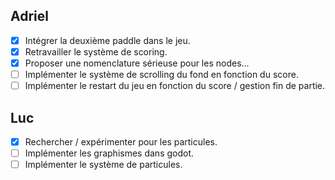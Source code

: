 ## Adriel

* [x] Intégrer la deuxième paddle dans le jeu.
* [x] Retravailler le système de scoring.
* [x] Proposer une nomenclature sérieuse pour les nodes…
* [ ] Implémenter le système de scrolling du fond en fonction du score.
* [ ] Implémenter le restart du jeu en fonction du score / gestion fin de partie.

## Luc

* [x] Rechercher / expérimenter pour les particules.
* [ ] Implémenter les graphismes dans godot.
* [ ] Implémenter le système de particules.
